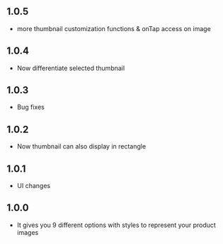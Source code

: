 ## 1.0.5
- more thumbnail customization functions & onTap access on image

## 1.0.4 

- Now differentiate selected thumbnail

## 1.0.3

- Bug fixes

## 1.0.2

- Now thumbnail can also display in rectangle

## 1.0.1

- UI changes

## 1.0.0

- It gives you 9 different options with styles to represent your product images

